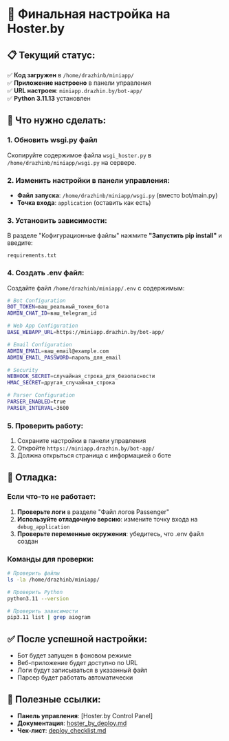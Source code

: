 # 🚀 Финальная настройка на Hoster.by

## 📋 Текущий статус:
✅ **Код загружен** в `/home/drazhinb/miniapp/`  
✅ **Приложение настроено** в панели управления  
✅ **URL настроен**: `miniapp.drazhin.by/bot-app/`  
✅ **Python 3.11.13** установлен  

## 🔧 Что нужно сделать:

### 1. **Обновить wsgi.py файл**
Скопируйте содержимое файла `wsgi_hoster.py` в `/home/drazhinb/miniapp/wsgi.py` на сервере.

### 2. **Изменить настройки в панели управления:**
- **Файл запуска**: `/home/drazhinb/miniapp/wsgi.py` (вместо bot/main.py)
- **Точка входа**: `application` (оставить как есть)

### 3. **Установить зависимости:**
В разделе "Кофигурационные файлы" нажмите **"Запустить pip install"** и введите:
```
requirements.txt
```

### 4. **Создать .env файл:**
Создайте файл `/home/drazhinb/miniapp/.env` с содержимым:
```bash
# Bot Configuration
BOT_TOKEN=ваш_реальный_токен_бота
ADMIN_CHAT_ID=ваш_telegram_id

# Web App Configuration  
BASE_WEBAPP_URL=https://miniapp.drazhin.by/bot-app/

# Email Configuration
ADMIN_EMAIL=ваш_email@example.com
ADMIN_EMAIL_PASSWORD=пароль_для_email

# Security
WEBHOOK_SECRET=случайная_строка_для_безопасности
HMAC_SECRET=другая_случайная_строка

# Parser Configuration
PARSER_ENABLED=true
PARSER_INTERVAL=3600
```

### 5. **Проверить работу:**
1. Сохраните настройки в панели управления
2. Откройте `https://miniapp.drazhin.by/bot-app/`
3. Должна открыться страница с информацией о боте

## 🐛 Отладка:

### Если что-то не работает:
1. **Проверьте логи** в разделе "Файл логов Passenger"
2. **Используйте отладочную версию**: измените точку входа на `debug_application`
3. **Проверьте переменные окружения**: убедитесь, что .env файл создан

### Команды для проверки:
```bash
# Проверить файлы
ls -la /home/drazhinb/miniapp/

# Проверить Python
python3.11 --version

# Проверить зависимости
pip3.11 list | grep aiogram
```

## ✅ После успешной настройки:
- Бот будет запущен в фоновом режиме
- Веб-приложение будет доступно по URL
- Логи будут записываться в указанный файл
- Парсер будет работать автоматически

## 🔗 Полезные ссылки:
- **Панель управления**: [Hoster.by Control Panel]
- **Документация**: [hoster_by_deploy.md](./hoster_by_deploy.md)
- **Чек-лист**: [deploy_checklist.md](./deploy_checklist.md)

